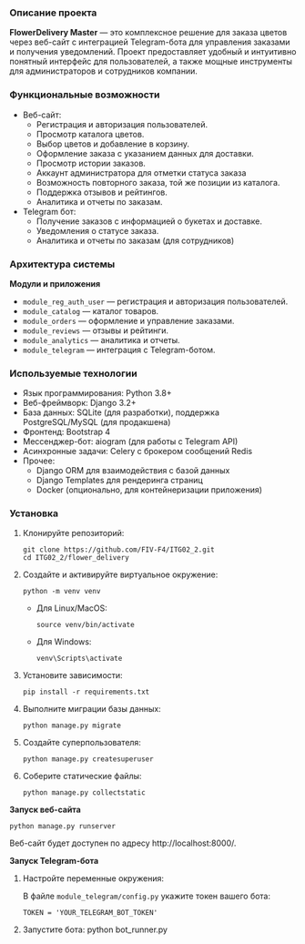 ### Описание проекта

**FlowerDelivery Master** — это комплексное решение для заказа цветов через веб-сайт с интеграцией Telegram-бота для управления заказами и получения уведомлений. Проект предоставляет удобный и интуитивно понятный интерфейс для пользователей, а также мощные инструменты для администраторов и сотрудников компании.

### **Функциональные возможности**

- Веб-сайт:
    - Регистрация и авторизация пользователей.
    - Просмотр каталога цветов.
    - Выбор цветов и добавление в корзину.
    - Оформление заказа с указанием данных для доставки.
    - Просмотр истории заказов.
    - Аккаунт администратора для отметки статуса заказа
    - Возможность повторного заказа, той же позиции из каталога.
    - Поддержка отзывов и рейтингов.
    - Аналитика и отчеты по заказам.
- Telegram бот:
    - Получение заказов с информацией о букетах и доставке.
    - Уведомления о статусе заказа.
    - Аналитика и отчеты по заказам (для сотрудников)

### **Архитектура системы**

**Модули и приложения**

- `module_reg_auth_user` — регистрация и авторизация пользователей.
- `module_catalog` — каталог товаров.
- `module_orders` — оформление и управление заказами.
- `module_reviews` — отзывы и рейтинги.
- `module_analytics` — аналитика и отчеты.
- `module_telegram` — интеграция с Telegram-ботом.

### **Используемые технологии**

- Язык программирования: Python 3.8+
- Веб-фреймворк: Django 3.2+
- База данных: SQLite (для разработки), поддержка PostgreSQL/MySQL (для продакшена)
- Фронтенд: Bootstrap 4
- Мессенджер-бот: aiogram (для работы с Telegram API)
- Асинхронные задачи: Celery с брокером сообщений Redis
- Прочее:
    - Django ORM для взаимодействия с базой данных
    - Django Templates для рендеринга страниц
    - Docker (опционально, для контейнеризации приложения)

### **Установка**

1. Клонируйте репозиторий:
    
    ```
    git clone https://github.com/FIV-F4/ITG02_2.git
    cd ITG02_2/flower_delivery
    ```
    
2. Создайте и активируйте виртуальное окружение:
    
    ```
    python -m venv venv
    ```
    
    - Для Linux/MacOS:
        
        ```
        source venv/bin/activate
        ```
        
    - Для Windows:
        
        ```
        venv\Scripts\activate
        ```
        
3. Установите зависимости:
    
    ```
    pip install -r requirements.txt
    ```
    
4. Выполните миграции базы данных:
    
    ```
    python manage.py migrate
    ```
    
5. Создайте суперпользователя:
    
    ```
    python manage.py createsuperuser
    ```
    
6. Соберите статические файлы:
    
    ```
    python manage.py collectstatic
    ```
    

**Запуск веб-сайта**

```
python manage.py runserver
```

Веб-сайт будет доступен по адресу http://localhost:8000/.

**Запуск Telegram-бота**

1. Настройте переменные окружения:
    
    В файле `module_telegram/config.py` укажите токен вашего бота:
    
    ```
    TOKEN = 'YOUR_TELEGRAM_BOT_TOKEN'
    ```
    
2. Запустите бота:
   python bot_runner.py
   
